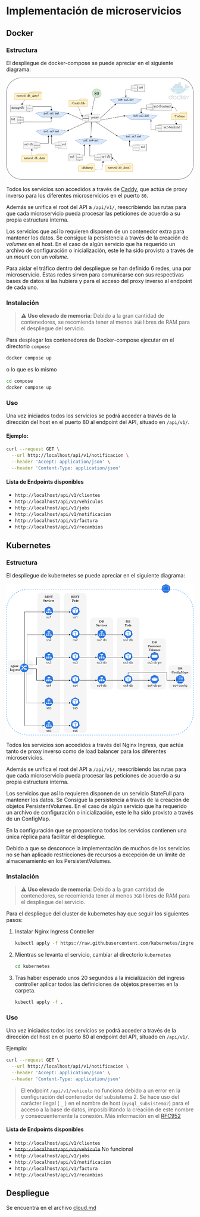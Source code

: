 # Implementación de microservicios

## Docker

### Estructura


El despliegue de docker-compose se puede apreciar en el siguiente diagrama:

![Diagrama de despliegue de docker](/images/docker-compose.png?raw=true)

Todos los servicios son accedidos a través de [Caddy](https://github.com/caddyserver/caddy), que actúa de proxy inverso para los diferentes microservicios en el puerto `80`.

Además se unifica el root del API a `/api/v1/`, reescribiendo las rutas para que cada microservicio pueda procesar las peticiones de acuerdo a su propia estructura interna.

Los servicios que así lo requieren disponen de un contenedor extra para mantener los datos. Se consigue la persistencia a través de la creación de _volumes_ en el host. En el caso de algún servicio que ha requerido un archivo de configuración o inicialización, este le ha sido provisto a través de un _mount_ con un _volume_.

Para aislar el tráfico dentro del despliegue se han definido 6 redes, una por microservicio. Estas redes sirven para comunicarse con sus respectivas bases de datos si las hubiera y para el acceso del proxy inverso al endpoint de cada uno.

### Instalación

> :warning: **Uso elevado de memoria**: Debido a la gran cantidad de contenedores, se recomienda tener al menos `3GB` libres de RAM para el despliegue del servicio.

Para desplegar los contenedores de Docker-compose ejecutar en el directorio `compose`

```bash
docker compose up
```
 o lo que es lo mismo

 ```bash
cd compose
docker compose up
```

### Uso

Una vez iniciados todos los servicios se podrá acceder a través de la dirección del host en el puerto 80 al endpoint del API, situado en `/api/v1/`.

#### Ejemplo:

```bash
curl --request GET \
  --url http://localhost/api/v1/notificacion \
  --header 'Accept: application/json' \
  --header 'Content-Type: application/json'
```


#### Lista de Endpoints disponibles

-  `http://localhost/api/v1/clientes`
-  `http://localhost/api/v1/vehiculos`
-  `http://localhost/api/v1/jobs`
-  `http://localhost/api/v1/notificacion`
-  `http://localhost/api/v1/factura`
-  `http://localhost/api/v1/recambios`

## Kubernetes

### Estructura

El despliegue de kubernetes se puede apreciar en el siguiente diagrama:

![Diagrama de despliegue de kubernetes](/images/kube.png?raw=true)

Todos los servicios son accedidos a través del Nginx Ingress, que actúa tanto de proxy inverso como de load balancer para los diferentes microservicios.

Además se unifica el root del API a `/api/v1/`, reescribiendo las rutas para que cada microservicio pueda procesar las peticiones de acuerdo a su propia estructura interna.

Los servicios que así lo requieren disponen de un servicio StateFull para mantener los datos. Se Consigue la persistencia a través de la creación de objetos PersistentVolumes. En el caso de algún servicio que ha requerido un archivo de configuración o inicialización, este le ha sido provisto a través de un ConfigMap.

En la configuración que se proporciona todos los servicios contienen una única réplica para facilitar el despliegue.

Debido a que se desconoce la implementación de muchos de los servicios no se han aplicado restricciones de recursos a excepción de un límite de almacenamiento en los PersistentVolumes.


### Instalación

> :warning: **Uso elevado de memoria**: Debido a la gran cantidad de contenedores, se recomienda tener al menos `3GB` libres de RAM para el despliegue del servicio.

Para el despliegue del cluster de kubernetes hay que seguir los siguientes pasos:

1. Instalar Nginx Ingress Controller
   ```bash
   kubectl apply -f https://raw.githubusercontent.com/kubernetes/ingress-nginx/controller-v0.47.0/deploy/static/provider/cloud/deploy.yaml
    ```
    
2. Mientras se levanta el servicio, cambiar al directorio `kubernetes`
    ```bash
    cd kubernetes
    ```
    
3. Tras haber esperado unos 20 segundos a la inicialización del ingress controller aplicar todos las definiciones de objetos presentes en la carpeta.
    ```bash
    kubectl apply -f .
    ```

### Uso

Una vez iniciados todos los servicios se podrá acceder a través de la dirección del host en el puerto 80 al endpoint del API, situado en `/api/v1/`.

Ejemplo:
```bash
curl --request GET \
  --url http://localhost/api/v1/notificacion \
  --header 'Accept: application/json' \
  --header 'Content-Type: application/json'
```

>El endpoint `/api/v1/vehiculo` no funciona debido a un error en la configuración del contenedor del subsistema 2. Se hace uso del carácter ilegal ( `_` ) en el nombre de host (`mysql_subsistema2`) para el acceso a la base de datos, imposibilitando la creación de este nombre y consecuentemente la conexión. Más información en el [RFC952](http://www.faqs.org/rfcs/rfc952.html)

#### Lista de Endpoints disponibles

-  `http://localhost/api/v1/clientes`
-  ~~`http://localhost/api/v1/vehiculo`~~ No funcional
-  `http://localhost/api/v1/jobs`
-  `http://localhost/api/v1/notificacion`
-  `http://localhost/api/v1/factura`
-  `http://localhost/api/v1/recambios`

## Despliegue 

Se encuentra en el archivo [cloud.md](/cloud.md) 
